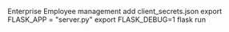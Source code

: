 Enterprise Employee management
add client_secrets.json
export FLASK_APP = "server.py" 
export FLASK_DEBUG=1 
flask run
